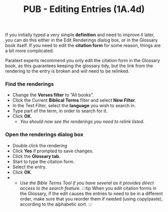 ﻿---
title: PUB - Editing Entries (1A.4d)
---
If you initially typed a very simple **definition** and need to improve it later, you can do this either in the Edit Renderings dialog box, or in the Glossary book itself. If you need to edit the **citation form** for some reason, things are a bit more complicated.

Paratext experts recommend you only edit the citation form in the Glossary book, as this guarantees keeping the glossary tidy, but the link from the rendering to the entry is broken and will need to be relinked.

### Find the renderings

-  Change the **Verses filter** to “All books”.
-  Click the Current **Biblical Terms** filter and select **New Filter**.
-  In the Text Filter, select the **language** you wish to search in.
-  Type part of the term, in order to search for it.
-  Click **OK**.  
    -  *You should now see the renderings you need to relink listed*.

### Open the renderings dialog box

-  Double click the rendering
-  Click **Yes** if prompted to save changes.
-  Click the **Glossary tab**.
-  Start to type the citation form.
-  Select the entry.
-  Click **OK**.
-   -  *Use the Bible Terms Tool if you have several as it provides direct access to the search feature.*
:::tip
When you edit citation forms in the Glossary, if the edit causes the entries to need to be in a different order, make sure that you reorder them if needed (using copy/paste), according to the alphabetic sort.
:::